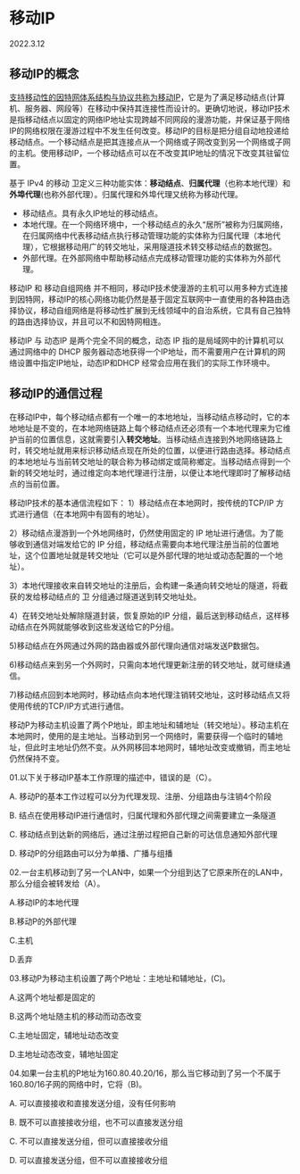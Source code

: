 # 移动IP

2022.3.12

## 移动IP的概念

<u>支持移动性的因特网体系结构与协议共称为移动IP</u>，它是为了满足移动结点(计算机、服务器、网段等）在移动中保持其连接性而设计的。更确切地说，移动IP技术是指移动结点以固定的网络IP地址实现跨越不同网段的漫游功能，并保证基于网络IP的网络权限在漫游过程中不发生任何改变。移动IP的目标是把分组自动地投递给移动结点。一个移动结点是把其连接点从一个网络或子网改变到另一个网络或子网的主机。使用移动IP，一个移动结点可以在不改变其IP地址的情况下改变其驻留位置。

基于 IPv4 的移动 卫定义三种功能实体：**移动结点**、**归属代理**（也称本地代理）和**外埠代理**(也称外部代理）。归属代理和外埠代理又统称为移动代理。

* 移动结点。具有永久IP地址的移动结点。
* 本地代理。在一个网络环境中，一个移动结点的永久“居所”被称为归属网络，在归属网络中代表移动结点执行移动管理功能的实体称为归属代理（本地代理），它根据移动用广的转交地址，采用隧道技术转交移动结点的数据包。
* 外部代理。在外部网络中帮助移动结点完成移动管理功能的实体称为外部代理。

移动IP 和 移动自组网络 并不相同，移动IP技术使漫游的主机可以用多种方式连接到因特网，移动IP的核心网络功能仍然是基于固定互联网中一直使用的各种路由选择协议，移动自组网络是将移动性扩展到无线领域中的自治系统，它具有自己独特的路由选择协议，并且可以不和因特网相连。

移动IP 与 动态IP 是两个完全不同的概念，动态 IP 指的是局域网中的计算机可以通过网络中的 DHCP 服务器动态地获得一个IP地址，而不需要用户在计算机的网络设置中指定IP地址，动态IP和DHCP 经常会应用在我们的实际工作环境中。

## 移动IP的通信过程

在移动IP中，每个移动结点都有一个唯一的本地地址，当移动结点移动时，它的本地地址是不变的，在本地网络链路上每个移动结点还必须有一个本地代理来为它维护当前的位置信息，这就需要引入**转交地址**。当移动结点连接到外地网络链路上时，转交地址就用来标识移动结点现在所处的位置，以便进行路由选择。移动结点的本地地址与当前转交地址的联合称为移动绑定或简称鄉定。当移动结点得到一个新的转交地址时，通过维定向本地代理进行注册，以便让本地代理即时了解移动结点的当前位置。

移动IP技术的基本通信流程如下：
1）移动结点在本地网时，按传统的TCP/IP 方式进行通信（在本地网中有固有的地址）。

2）移动结点漫游到一个外地网络时，仍然使用固定的 IP 地址进行通信。为了能够收到通信对端发给它的 IP 分组，移动结点需要向本地代理注册当前的位置地址，这个位置地址就是转交地址（它可以是外部代理的地址或动态配置的一个地址）。

3）本地代理接收来自转交地址的注册后，会构建一条通向转交地址的隧道，将截获的发给移动结点的 卫 分组通过隧道送到转交地址处。

4）在转交地址处解除隧道封装，恢复原始的IP 分组，最后送到移动结点，这样移动结点在外网就能够收到这些发送给它的P分组。

5)移动结点在外网通过外网的路由器或外部代理向通信对端发送P数据包。

6)移动结点来到另一个外网时，只需向本地代理更新注册的转交地址，就可继续通信。

7)移动结点回到本地网时，移动结点向本地代理注销转交地址，这时移动结点又将使用传统的TCP/IP方式进行通信。

移动P为移动主机设置了两个P地址，即主地址和辅地址（转交地址）。移动主机在本地网时，使用的是主地址。当移动到另一个网络时，需要获得一个临时的辅地址，但此时主地址仍然不变。从外网移回本地网时，辅地址改变或撤销，而主地址仍然保持不变。

01.以下关于移动IP基本工作原理的描述中，错误的是（C）。

A. 移动P的基本工作过程可以分为代理发现、注册、分组路由与注销4个阶段

B. 结点在使用移动IP进行通信时，归属代理和外部代理之间需要建立一条隧道

C. 移动结点到达新的网络后，通过注册过程把自己新的可达信息通知外部代理

D. 移动P的分组路由可以分为单播、广播与组播

02.一台主机移动到了另一个LAN中，如果一个分组到达了它原来所在的LAN中，那么分组会被转发给（A）。

A.移动IP的本地代理

B.移动P的外部代理

C.主机

D.丢弃

03.移动P为移动主机设置了两个P地址：主地址和辅地址，(C)。

A.这两个地址都是固定的

B.这两个地址随主机的移动而动态改变

C.主地址固定，辅地址动态改变

D.主地址动态改变，辅地址固定

04.如果一台主机的P地址为160.80.40.20/16，那么当它移动到了另一个不属于160.80/16子网的网络中时，它将（B)。

A. 可以直接接收和直接发送分组，没有任何影响

B. 既不可以直接接收分组，也不可以直接发送分组

C. 不可以直接发送分组，但可以直接接收分组

D. 可以直接发送分组，但不可以直接接收分组